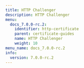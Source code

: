 ```yaml
---
title: HTTP Challenger
description: HTTP Challenger
menu:
  docs_7.0.0-rc.2:
    identifier: http-certificate
    parent: certificate-guides
    name: HTTP Challenger
    weight: 10
menu_name: docs_7.0.0-rc.2
info:
  version: 7.0.0-rc.2
---
```


